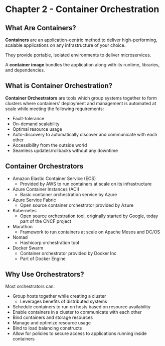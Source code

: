 # Chapter 2 - Container Orchestration

## What Are Containers?

<b>Containers</b> are an application-centric method to deliver high-performing, scalable applications on any infrastructure of your choice.

They provide portable, isolated environments to deliver microservices.

A <b>container image</b> bundles the application along with its runtime, libraries, and dependencies.

## What is Container Orchestration?

<b>Container Orchestrators</b> are tools which group systems together to form clusters where containers' deployment and management is automated at scale while meeting the following requirements:

- Fault-tolerance
- On-demand scalability
- Optimal resource usage
- Auto-discovery to automatically discover and communicate with each other
- Accessibility from the outside world
- Seamless updates/rollbacks without any downtime

## Container Orchestrators

- Amazon Elastic Container Service (ECS)
    - Provided by AWS to run containers at scale on its infrastructure
- Azure Container Instances (ACI)
    - Basic container orchestration service by Azure
- Azure Service Fabric
    - Open source container orchestrator provided by Azure
- Kubernetes
    - Open source orchestration tool, originally started by Google, today part of the CNCF project
- Marathon
    - Framework to run containers at scale on Apache Mesos and DC/OS
- Nomad
    - Hashicorp orchestration tool
- Docker Swarm
    - Container orchestrator provided by Docker Inc
    - Part of Docker Engine

## Why Use Orchestrators?

Most orchestrators can:

- Group hosts together while creating a cluster
    - Leverages benefits of distributed systems
- Schedule containers to run on hosts based on resource availability
- Enable containers in a cluster to communicate with each other
- Bind containers and storage resources
- Manage and optimize resource usage
- Bind to load balancing constructs
- Allow for policies to secure access to applications running inside containers
